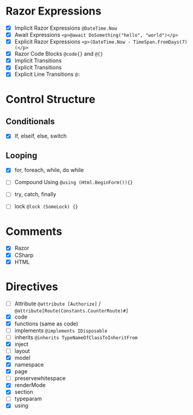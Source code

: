 # Razor Expressions

- [x] Implicit Razor Expressions `@DateTime.Now`
- [x] Await Expressions `<p>@await DoSomething("hello", "world")</p>`
- [x] Explicit Razor Expressions `<p>(DateTime.Now - TimeSpan.FromDays(7)(</p>`
- [x] Razor Code Blocks `@code{}` and `@{}`
- [x] Implicit Transitions
- [x] Explicit Transitions
- [x] Explicit Line Transitions `@:`

# Control Structure

## Conditionals

- [x] If, elseif, else, switch

## Looping

- [x] for, foreach, while, do while

- [ ] Compound Using `@using (Html.BeginForm()){}`
- [ ] try, catch, finally
- [ ] lock `@lock (SomeLock) {}`

# Comments

- [x] Razor
- [x] CSharp
- [x] HTML

# Directives

- [ ] Attribute `@attribute [Authorize]` / `@attribute[Route(Constants.CounterRoute)#]`
- [x] code
- [x] functions (same as code)
- [ ] implements `@implements IDisposable`
- [ ] inherits `@inherits TypeNameOfClassToInheritFrom`
- [x] inject
- [ ] layout
- [x] model
- [x] namespace
- [x] page
- [ ] preservewhitespace
- [x] renderMode
- [x] section
- [ ] typeparam
- [x] using
